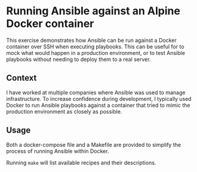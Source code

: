 # Running Ansible against an Alpine Docker container

This exercise demonstrates how Ansible can be run against a Docker
container over SSH when executing playbooks. This can be useful for to
mock what would happen in a production environment, or to test Ansible
playbooks without needing to deploy them to a real server.

## Context

I have worked at multiple companies where Ansible was used to manage
infrastructure. To increase confidence during development, I typically
used Docker to run Ansible playbooks against a container that tried to
mimic the production environment as closely as possible.

## Usage

Both a docker-compose file and a Makefile are provided to simplify the
process of running Ansible within Docker.

Running `make` will list available recipes and their descriptions.
